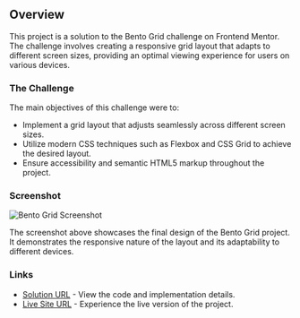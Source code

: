 ## Overview

This project is a solution to the Bento Grid challenge on Frontend Mentor. The challenge involves creating a responsive grid layout that adapts to different screen sizes, providing an optimal viewing experience for users on various devices.

### The Challenge

The main objectives of this challenge were to:

- Implement a grid layout that adjusts seamlessly across different screen sizes.
- Utilize modern CSS techniques such as Flexbox and CSS Grid to achieve the desired layout.
- Ensure accessibility and semantic HTML5 markup throughout the project.

### Screenshot

![Bento Grid Screenshot](./screenshot.jpg)

The screenshot above showcases the final design of the Bento Grid project. It demonstrates the responsive nature of the layout and its adaptability to different devices.

### Links

- [Solution URL](https://your-solution-url.com) - View the code and implementation details.
- [Live Site URL](https://your-live-site-url.com) - Experience the live version of the project.
